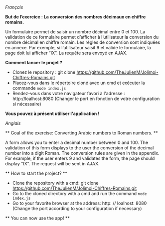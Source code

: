 *Français*

**But de l’exercice : La conversion des nombres décimaux en chiffre romains.**

Un formulaire permet de saisir un nombre décimal entre 0 et 100. La validation de ce
formulaire permet d’afficher à l’utilisateur la conversion du nombre décimal en chiffre
romain. Les règles de conversion sont indiquées en annexe.
Par exemple, si l’utilisateur saisit 9 et valide le formulaire, la page doit lui afficher “IX”.
La requête sera envoyé en AJAX.

**Comment lancer le projet ?**

- Clonez le repository : git clone https://github.com/TheJulienM/Jolimoi-Chiffres-Romains.git
- Placez-vous dans le répertoire cloné avec un cmd et exécuter la commande ```node index.js```
- Rendez-vous dans votre navigateur favori à l'adresse : http://loalhost:8080 (Changer le port en fonction de votre configuration si nécessaire) 

**Vous pouvez à présent utiliser l'application !**

*Anglais*

** Goal of the exercise: Converting Arabic numbers to Roman numbers. **

A form allows you to enter a decimal number between 0 and 100. The validation of this
form displays to the user the conversion of the decimal number into a digit
Roman. The conversion rules are given in the appendix.
For example, if the user enters 9 and validates the form, the page should display "IX".
The request will be sent in AJAX.

** How to start the project? **

- Clone the repository with a cmd: git clone https://github.com/TheJulienM/Jolimoi-Chiffres-Romains.git
- Go to the cloned directory with a cmd and run the command ```node index.js```
- Go to your favorite browser at the address: http: // loalhost: 8080 (Change the port according to your configuration if necessary)

** You can now use the app! **



